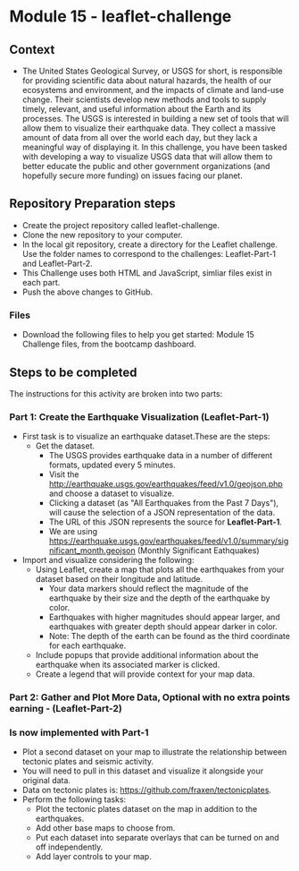 # Module 15 - leaflet-challenge

## Context

- The United States Geological Survey, or USGS for short, is responsible for providing scientific data about natural hazards, the health of our ecosystems and environment, and the impacts of climate and land-use change. Their scientists develop new methods and tools to supply timely, relevant, and useful information about the Earth and its processes.
The USGS is interested in building a new set of tools that will allow them to visualize their earthquake data. They collect a massive amount of data from all over the world each day, but they lack a meaningful way of displaying it. In this challenge, you have been tasked with developing a way to visualize USGS data that will allow them to better educate the public and other government organizations (and hopefully secure more funding) on issues facing our planet.

## Repository Preparation steps

- Create the project repository called leaflet-challenge.
- Clone the new repository to your computer.
- In the local git repository, create a directory for the Leaflet challenge. Use the folder names to correspond to the challenges: Leaflet-Part-1 and Leaflet-Part-2.
- This Challenge uses both HTML and JavaScript, simliar files exist in each part.
- Push the above changes to GitHub.

### Files

- Download the following files to help you get started: Module 15 Challenge files, from the bootcamp dashboard.

## Steps to be completed

The instructions for this activity are broken into two parts:

### Part 1: Create the Earthquake Visualization (Leaflet-Part-1)

- First task is to visualize an earthquake dataset.These are the steps:
  - Get the dataset.
    - The USGS provides earthquake data in a number of different formats, updated every 5 minutes.
    - Visit the <http://earthquake.usgs.gov/earthquakes/feed/v1.0/geojson.php> and choose a dataset to visualize.
    - Clicking a dataset (as "All Earthquakes from the Past 7 Days"), will cause the selection of a JSON representation of the data.
    - The URL of this JSON represents the source for **Leaflet-Part-1**.
    - We are using <https://earthquake.usgs.gov/earthquakes/feed/v1.0/summary/significant_month.geojson> (Monthly Significant Eathquakes)
- Import and visualize considering the following:
  - Using Leaflet, create a map that plots all the earthquakes from your dataset based on their longitude and latitude.
    - Your data markers should reflect the magnitude of the earthquake by their size and the depth of the earthquake by color.
    - Earthquakes with higher magnitudes should appear larger, and earthquakes with greater depth should appear darker in color.
    - Note: The depth of the earth can be found as the third coordinate for each earthquake.
  - Include popups that provide additional information about the earthquake when its associated marker is clicked.
  - Create a legend that will provide context for your map data.

### Part 2: Gather and Plot More Data, Optional with no extra points earning - (Leaflet-Part-2)

### Is now implemented with Part-1

- Plot a second dataset on your map to illustrate the relationship between tectonic plates and seismic activity.
- You will need to pull in this dataset and visualize it alongside your original data.
- Data on tectonic plates is:  <https://github.com/fraxen/tectonicplates>.
- Perform the following tasks:
  - Plot the tectonic plates dataset on the map in addition to the earthquakes.
  - Add other base maps to choose from.
  - Put each dataset into separate overlays that can be turned on and off independently.
  - Add layer controls to your map.
